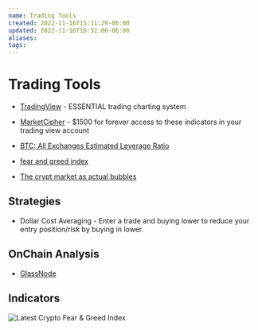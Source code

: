 ```yaml
---
name: Trading Tools
created: 2022-11-16T15:11:29-06:00
updated: 2022-11-16T16:52:06-06:00
aliases: 
tags: 
---
```

# Trading Tools

* [TradingView](https://tradingview.com) - ESSENTIAL trading charting system

* [MarketCipher](https://marketciphertrading.com/) - $1500 for forever access to these indicators in your trading view account

* [BTC: All Exchanges Estimated Leverage Ratio](https://cryptoquant.com/overview/full/8529?window=day)

* [fear and greed index](https://alternative.me/crypto/fear-and-greed-index/)

* [The crypt market as actual bubbles](https://cryptobubbles.net/)

## Strategies

* Dollar Cost Averaging - Enter a trade and buying lower to reduce your entry position/risk by buying in lower.

## OnChain Analysis

* [GlassNode](https://studio.glassnode.com)

## Indicators

<img src="https://alternative.me/crypto/fear-and-greed-index.png" alt="Latest Crypto Fear & Greed Index" />